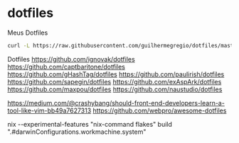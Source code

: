 # dotfiles
Meus Dotfiles

```sh
curl -L https://raw.githubusercontent.com/guilhermegregio/dotfiles/master/install.sh | bash
```



Dotfiles
https://github.com/ignovak/dotfiles
https://github.com/captbaritone/dotfiles
https://github.com/gHashTag/dotfiles
https://github.com/paulirish/dotfiles
https://github.com/sapegin/dotfiles
https://github.com/exAspArk/dotfiles
https://github.com/maxpou/dotfiles
https://github.com/naustudio/dotfiles

https://medium.com/@crashybang/should-front-end-developers-learn-a-tool-like-vim-bb49a7627313
https://github.com/webpro/awesome-dotfiles


nix --experimental-features "nix-command flakes" build ".#darwinConfigurations.workmachine.system"
